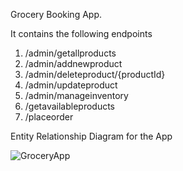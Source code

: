 Grocery Booking App.

It contains the following endpoints
1) /admin/getallproducts
2) /admin/addnewproduct
3) /admin/deleteproduct/{productId}
4) /admin/updateproduct
5) /admin/manageinventory
6) /getavailableproducts
7) /placeorder

Entity Relationship Diagram for the App


![GroceryApp](https://github.com/Abhiyash/qp-assessment/assets/26504225/10e76e98-e45c-4c16-aa9d-8518588eddfe)
